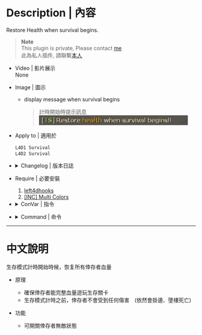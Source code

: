 # Description | 內容
Restore Health when survival begins.

> __Note__ <br/>
This plugin is private, Please contact [me](https://github.com/fbef0102/Game-Private_Plugin#私人插件列表-private-plugins-list)<br/>
此為私人插件, 請聯繫[本人](https://github.com/fbef0102/Game-Private_Plugin#私人插件列表-private-plugins-list)

* Video | 影片展示
<br/>None

* Image | 圖示
	* display message when survival begins
		> 計時開始時提示訊息
		<br/>![survival_hp_1](image/survival_hp_1.jpg)

* Apply to | 適用於
	```
	L4D1 Survival
	L4D2 Survival
	```

* <details><summary>Changelog | 版本日誌</summary>

	* v1.1 (2023-3-13)
		* Survivors won't take any damage before game starts

	* v1.0
		* Original Request by Dam Dam
</details>

* Require | 必要安裝
	1. [left4dhooks](https://forums.alliedmods.net/showthread.php?t=321696)
	2. [[INC] Multi Colors](https://github.com/fbef0102/L4D1_2-Plugins/releases/tag/Multi-Colors)

* <details><summary>ConVar | 指令</summary>

	* cfg/sourcemod/survival_hp.cfg
		```php
		// 0=Plugin off, 1=Plugin on.
		survival_hp_enable "1"

		// If 1, survivors won't take any damage before game starts
		survival_hp_god_before_game "1"
		```
</details>

* <details><summary>Command | 命令</summary>

	None
</details>

- - - -
# 中文說明
生存模式計時開始時候，恢复所有倖存者血量

* 原理
	* 確保倖存者能完整血量遊玩生存關卡
	* 生存模式計時之前，倖存者不會受到任何傷害　(依然會掛邊、墬樓死亡)

* 功能
	* 可開關倖存者無敵狀態